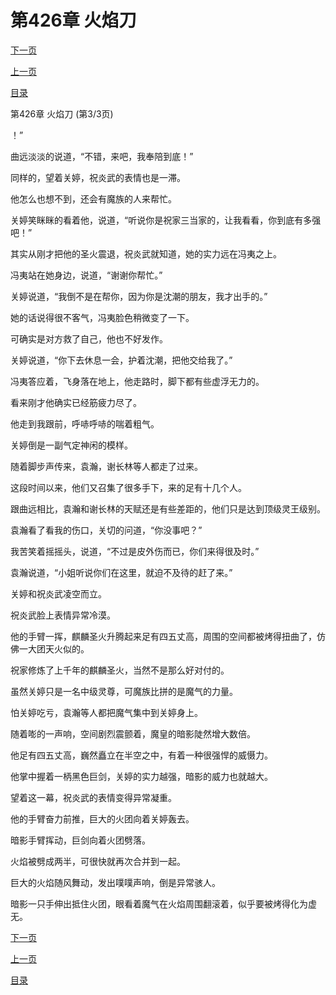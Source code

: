 <h1>第426章    火焰刀</h1>
            <div><p><a href="./1278_%E7%AC%AC427%E7%AB%A0_%E9%98%B4%E6%B2%9F%E9%87%8C%E7%BF%BB%E8%88%B9.md">下一页</a></p><p><a href="./1276_%E7%AC%AC426%E7%AB%A0_%E7%81%AB%E7%84%B0%E5%88%80.md">上一页</a></p><p><a href="../">目录</a></p></div>
            <div><p>第426章    火焰刀 (第3/3页)</p><p>！”</p><p>曲远淡淡的说道，“不错，来吧，我奉陪到底！”</p><p>同样的，望着关婷，祝炎武的表情也是一滞。</p><p>他怎么也想不到，还会有魔族的人来帮忙。</p><p>关婷笑眯眯的看着他，说道，“听说你是祝家三当家的，让我看看，你到底有多强吧！”</p><p>其实从刚才把他的圣火震退，祝炎武就知道，她的实力远在冯夷之上。</p><p>冯夷站在她身边，说道，“谢谢你帮忙。”</p><p>关婷说道，“我倒不是在帮你，因为你是沈潮的朋友，我才出手的。”</p><p>她的话说得很不客气，冯夷脸色稍微变了一下。</p><p>可确实是对方救了自己，他也不好发作。</p><p>关婷说道，“你下去休息一会，护着沈潮，把他交给我了。”</p><p>冯夷答应着，飞身落在地上，他走路时，脚下都有些虚浮无力的。</p><p>看来刚才他确实已经筋疲力尽了。</p><p>他走到我跟前，呼哧呼哧的喘着粗气。</p><p>关婷倒是一副气定神闲的模样。</p><p>随着脚步声传来，袁瀚，谢长林等人都走了过来。</p><p>这段时间以来，他们又召集了很多手下，来的足有十几个人。</p><p>跟曲远相比，袁瀚和谢长林的天赋还是有些差距的，他们只是达到顶级灵王级别。</p><p>袁瀚看了看我的伤口，关切的问道，“你没事吧？”</p><p>我苦笑着摇摇头，说道，“不过是皮外伤而已，你们来得很及时。”</p><p>袁瀚说道，“小姐听说你们在这里，就迫不及待的赶了来。”</p><p>关婷和祝炎武凌空而立。</p><p>祝炎武脸上表情异常冷漠。</p><p>他的手臂一挥，麒麟圣火升腾起来足有四五丈高，周围的空间都被烤得扭曲了，仿佛一大团天火似的。</p><p>祝家修炼了上千年的麒麟圣火，当然不是那么好对付的。</p><p>虽然关婷只是一名中级灵尊，可魔族比拼的是魔气的力量。</p><p>怕关婷吃亏，袁瀚等人都把魔气集中到关婷身上。</p><p>随着嘭的一声响，空间剧烈震颤着，魔皇的暗影陡然增大数倍。</p><p>他足有四五丈高，巍然矗立在半空之中，有着一种很强悍的威慑力。</p><p>他掌中握着一柄黑色巨剑，关婷的实力越强，暗影的威力也就越大。</p><p>望着这一幕，祝炎武的表情变得异常凝重。</p><p>他的手臂奋力前推，巨大的火团向着关婷轰去。</p><p>暗影手臂挥动，巨剑向着火团劈落。</p><p>火焰被劈成两半，可很快就再次合并到一起。</p><p>巨大的火焰随风舞动，发出噗噗声响，倒是异常骇人。</p><p>暗影一只手伸出抵住火团，眼看着魔气在火焰周围翻滚着，似乎要被烤得化为虚无。</p></div>
            <div><p><a href="./1278_%E7%AC%AC427%E7%AB%A0_%E9%98%B4%E6%B2%9F%E9%87%8C%E7%BF%BB%E8%88%B9.md">下一页</a></p><p><a href="./1276_%E7%AC%AC426%E7%AB%A0_%E7%81%AB%E7%84%B0%E5%88%80.md">上一页</a></p><p><a href="../">目录</a></p></div>